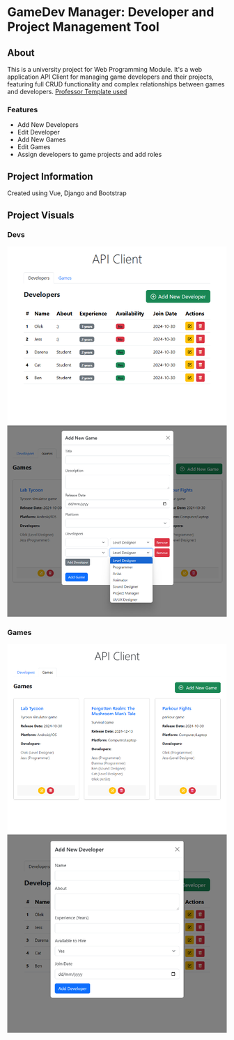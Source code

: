 # GameDev Manager: Developer and Project Management Tool

## About

This is a university project for Web Programming Module. It's a web application API Client for managing game developers and their projects, featuring full CRUD functionality and complex relationships between games and developers.
[Professor Template used](https://github.qmul.ac.uk/ec22611/cwindividual)

### Features

- Add New Developers
- Edit Developer
- Add New Games
- Edit Games
- Assign developers to game projects and add roles

## Project Information

Created using Vue, Django and Bootstrap

## Project Visuals

### Devs

![Dev API Client](https://github.com/jmalekx/GameDev-Manager/blob/main/visuals/1.png)
![Add new developer](https://github.com/jmalekx/GameDev-Manager/blob/main/visuals/2.png)

### Games

![Game API Client](https://github.com/jmalekx/GameDev-Manager/blob/main/visuals/3.png)
![Add new game](https://github.com/jmalekx/GameDev-Manager/blob/main/visuals/4.png)
